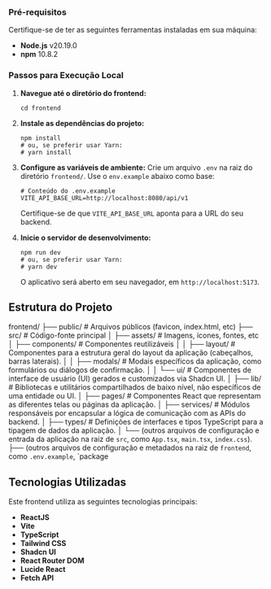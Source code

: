### Pré-requisitos

Certifique-se de ter as seguintes ferramentas instaladas em sua máquina:

- **Node.js** v20.19.0
- **npm** 10.8.2

### Passos para Execução Local

1.  **Navegue até o diretório do frontend:**

    ```
    cd frontend
    ```

2.  **Instale as dependências do projeto:**
    ```
    npm install
    # ou, se preferir usar Yarn:
    # yarn install
    ```
3.  **Configure as variáveis de ambiente:**
    Crie um arquivo `.env` na raiz do diretório `frontend/`.
    Use o `env.example` abaixo como base:

    ```
    # Conteúdo do .env.example
    VITE_API_BASE_URL=http://localhost:8080/api/v1
    ```

    Certifique-se de que `VITE_API_BASE_URL` aponta para a URL do seu backend.

4.  **Inicie o servidor de desenvolvimento:**

    ```
    npm run dev
    # ou, se preferir usar Yarn:
    # yarn dev
    ```

    O aplicativo será aberto em seu navegador, em `http://localhost:5173`.

## Estrutura do Projeto

frontend/
├── public/ # Arquivos públicos (favicon, index.html, etc)
├── src/ # Código-fonte principal
│ ├── assets/ # Imagens, ícones, fontes, etc
│ ├── components/ # Componentes reutilizáveis
│ │ ├── layout/ # Componentes para a estrutura geral do layout da aplicação (cabeçalhos, barras laterais).
│ │ ├── modals/ # Modais específicos da aplicação, como formulários ou diálogos de confirmação.
│ │ └── ui/ # Componentes de interface de usuário (UI) gerados e customizados via Shadcn UI.
│ ├── lib/ # Bibliotecas e utilitários compartilhados de baixo nível, não específicos de uma entidade ou UI.
│ ├── pages/ # Componentes React que representam as diferentes telas ou páginas da aplicação.
│ ├── services/ # Módulos responsáveis por encapsular a lógica de comunicação com as APIs do backend.
│ ├── types/ # Definições de interfaces e tipos TypeScript para a tipagem de dados da aplicação.
│ └── (outros arquivos de configuração e entrada da aplicação na raiz de `src`, como `App.tsx`, `main.tsx`, `index.css`).
├── (outros arquivos de configuração e metadados na raiz de `frontend`, como `.env.example`, `package

## Tecnologias Utilizadas

Este frontend utiliza as seguintes tecnologias principais:

- **ReactJS**
- **Vite**
- **TypeScript**
- **Tailwind CSS**
- **Shadcn UI**
- **React Router DOM**
- **Lucide React**
- **Fetch API**
